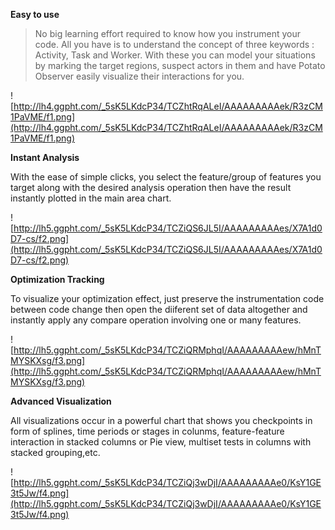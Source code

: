 **Easy to use**

> No big learning effort required to know how you instrument your code. All you have is to understand the concept of three keywords : Activity, Task and Worker. With these you can model your situations by marking the target regions, suspect actors in them and have Potato Observer easily visualize their interactions for you.

![http://lh4.ggpht.com/_5sK5LKdcP34/TCZhtRqALeI/AAAAAAAAAek/R3zCM1PaVME/f1.png](http://lh4.ggpht.com/_5sK5LKdcP34/TCZhtRqALeI/AAAAAAAAAek/R3zCM1PaVME/f1.png)

**Instant Analysis**

With the ease of simple clicks, you select the feature/group of features you target along with the desired analysis operation then have the result instantly plotted in the main area chart.

![http://lh5.ggpht.com/_5sK5LKdcP34/TCZiQS6JL5I/AAAAAAAAAes/X7A1d0D7-cs/f2.png](http://lh5.ggpht.com/_5sK5LKdcP34/TCZiQS6JL5I/AAAAAAAAAes/X7A1d0D7-cs/f2.png)

**Optimization Tracking**

To visualize your optimization effect, just preserve the instrumentation code between code change then open the diiferent set of data altogether and instantly apply any compare operation involving one or many features.

![http://lh5.ggpht.com/_5sK5LKdcP34/TCZiQRMphqI/AAAAAAAAAew/hMnTMYSKXsg/f3.png](http://lh5.ggpht.com/_5sK5LKdcP34/TCZiQRMphqI/AAAAAAAAAew/hMnTMYSKXsg/f3.png)

**Advanced Visualization**


All visualizations occur in a powerful chart that shows you checkpoints in form of splines, time periods or stages in colunms, feature-feature interaction in stacked columns or Pie view, multiset tests in columns with stacked grouping,etc.

![http://lh5.ggpht.com/_5sK5LKdcP34/TCZiQj3wDjI/AAAAAAAAAe0/KsY1GE3t5Jw/f4.png](http://lh5.ggpht.com/_5sK5LKdcP34/TCZiQj3wDjI/AAAAAAAAAe0/KsY1GE3t5Jw/f4.png)
